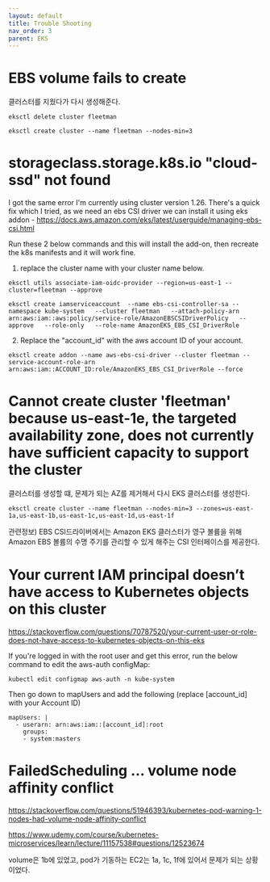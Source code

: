 ```yaml
---
layout: default
title: Trouble Shooting
nav_order: 3
parent: EKS
---
```




# EBS volume fails to create

클러스터를 지웠다가 다시 생성해준다.
```
eksctl delete cluster fleetman

eksctl create cluster --name fleetman --nodes-min=3
```


# storageclass.storage.k8s.io "cloud-ssd" not found

I got the same error I'm currently using cluster version 1.26.
There's a quick fix which I tried, as we need an ebs CSI driver we can install it using eks addon - https://docs.aws.amazon.com/eks/latest/userguide/managing-ebs-csi.html

Run these 2 below commands and this will install the add-on, then recreate the k8s manifests and it will work fine.


1. replace the cluster name with your cluster name below.
```
eksctl utils associate-iam-oidc-provider --region=us-east-1 --cluster=fleetman --approve

eksctl create iamserviceaccount  --name ebs-csi-controller-sa --namespace kube-system   --cluster fleetman   --attach-policy-arn arn:aws:iam::aws:policy/service-role/AmazonEBSCSIDriverPolicy   --approve   --role-only   --role-name AmazonEKS_EBS_CSI_DriverRole   
```
2. Replace the "account_id" with the aws account ID of your account.
```
eksctl create addon --name aws-ebs-csi-driver --cluster fleetman --service-account-role-arn arn:aws:iam::ACCOUNT_ID:role/AmazonEKS_EBS_CSI_DriverRole --force
```


# Cannot create cluster 'fleetman' because us-east-1e, the targeted availability zone, does not currently have sufficient capacity to support the cluster
클러스터를 생성할 떄, 문제가 되는 AZ를 제거해서 다시 EKS 클러스터를 생성한다.

```
eksctl create cluster --name fleetman --nodes-min=3 --zones=us-east-1a,us-east-1b,us-east-1c,us-east-1d,us-east-1f
```

관련정보)  EBS CSI드라이버에서는 Amazon EKS 클러스터가 영구 볼륨을 위해 Amazon EBS 볼륨의 수명 주기를 관리할 수 있게 해주는 CSI 인터페이스를 제공한다.

# Your current IAM principal doesn’t have access to Kubernetes objects on this cluster
https://stackoverflow.com/questions/70787520/your-current-user-or-role-does-not-have-access-to-kubernetes-objects-on-this-eks

If you're logged in with the root user and get this error, run the below command to edit the aws-auth configMap:
```
kubectl edit configmap aws-auth -n kube-system
```

Then go down to mapUsers and add the following (replace [account_id] with your Account ID)
```
mapUsers: |
  - userarn: arn:aws:iam::[account_id]:root
    groups:
    - system:masters
```


# FailedScheduling ... volume node affinity conflict
https://stackoverflow.com/questions/51946393/kubernetes-pod-warning-1-nodes-had-volume-node-affinity-conflict

https://www.udemy.com/course/kubernetes-microservices/learn/lecture/11157538#questions/12523674

volume은 1b에 있었고, pod가 기동하는 EC2는 1a, 1c, 1f에 있어서 문제가 되는 상황이었다.
